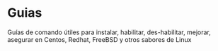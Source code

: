 # Guias
Guías de comando útiles para instalar, habilitar, des-habilitar, mejorar,  asegurar en Centos, Redhat, FreeBSD y otros sabores de Linux
